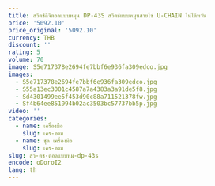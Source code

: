 ```yaml
---
title: สวิตช์ดิจิตอลแบบหมุน DP-43S สวิตช์แบบหมุนสายโซ่ U-CHAIN ในไต้หวัน
price: '5092.10'
price_original: '5092.10'
currency: THB
discount: ''
rating: 5
volume: 70
image: S5e717378e2694fe7bbf6e936fa309edco.jpg
images:
  - S5e717378e2694fe7bbf6e936fa309edco.jpg
  - S55a13ec3001c4587a7a4383a3a91de5f8.jpg
  - Sd4301499ee5f453d90c88a711521378fw.jpg
  - Sf4b64ee851994b02ac3503bc57737bb5p.jpg
video: ''
categories:
  - name: เครื่องมือ
    slug: เคร-องม
  - name: ชุด เครื่องมือ
    slug: เคร-องม
slug: สว-ตช-ตอลแบบหม-dp-43s
encode: oDoroI2
lang: th
---
```

  
